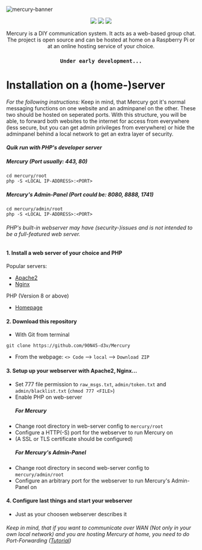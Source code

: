 ![mercury-banner](https://user-images.githubusercontent.com/79598596/210885191-14c6a07e-fbc8-443a-ba22-59c02cff9fe4.svg)
<p align="center">
 <img src="https://img.shields.io/github/license/90N45-d3v/Mercury.svg">
 <img src="https://img.shields.io/badge/Ask%20me-anything-1abc9c.svg">
 <img src="https://img.shields.io/badge/PHP-%3E%3D8.0-blue.svg">
</p>

<p align="center">
Mercury is a DIY communication system. It acts as a web-based group chat. The project is open source and can be hosted at home on a Raspberry Pi or at an online hosting service of your choice.
</p>
<h3 align="center"><code>Under early development...</code></h3>

# Installation on a (home-)server
*For the following instructions:* Keep in mind, that Mercury got it's normal messaging functions on one website and an adminpanel on the other. These two should be hosted on seperated ports. With this structure, you will be able, to forward both websites to the internet for access from everywhere (less secure, but you can get admin privileges from everywhere) or hide the adminpanel behind a local network to get an extra layer of security.

#### *Quik run with PHP's developer server*
##### Mercury (Port usually: 443, 80)
````
cd mercury/root
php -S <LOCAL IP-ADDRESS>:<PORT>
````
##### Mercury's Admin-Panel (Port could be: 8080, 8888, 1741)
````
cd mercury/admin/root
php -S <LOCAL IP-ADDRESS>:<PORT>
````
###### *PHP's built-in webserver may have (security-)issues and is not intended to be a full-featured web server.*

#### 1. Install a web server of your choice and PHP
Popular servers:
- [Apache2](https://httpd.apache.org/)
- [Nginx](https://www.nginx.com/resources/glossary/nginx/)

PHP (Version 8 or above)
- [Homepage](https://www.php.net/)

#### 2. Download this repository
- With Git from terminal
````
git clone https://github.com/90N45-d3v/Mercury
````

- From the webpage: `<> Code` --> `local` --> `Download ZIP`

#### 3. Setup up your webserver with Apache2, Nginx...
- Set 777 file permission to `raw_msgs.txt`, `admin/token.txt` and `admin/blacklist.txt` (`chmod 777 <FILE>`)
- Enable PHP on web-server
  ##### For Mercury
- Change root directory in web-server config to `mercury/root`
- Configure a HTTP(-S) port for the webserver to run Mercury on
- (A SSL or TLS certificate should be configured)
  ##### For Mercury's Admin-Panel
- Change root directory in second web-server config to `mercury/admin/root`
- Configure an arbitrary port for the webserver to run Mercury's Admin-Panel on

#### 4. Configure last things and start your webserver
- Just as your choosen webserver describes it
###### Keep in mind, that if you want to communicate over WAN (Not only in your own local network) and you are hosting Mercury at home, you need to do Port-Forwarding ([Tutorial](https://www.lifewire.com/how-to-port-forward-4163829))
